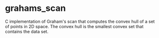 # grahams_scan
C implementation of Graham's scan that computes the convex hull of a set of points in 2D space. The convex hull is the smallest convex set that contains the data set.
